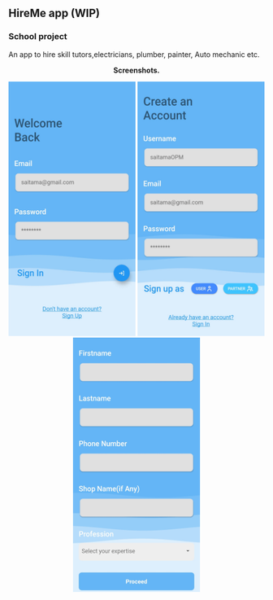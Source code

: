 ## HireMe app (WIP)
### School project
<p>An app to hire skill tutors,electricians, plumber, painter, Auto mechanic etc.</p>
<p align=center><b>Screenshots.</b></p>
<p align=center>
  <img src="https://github.com/Y-KUN-21/hire_me_app/blob/master/screenshots/signin.jpg" width="250"  height="500">
  <img src="https://github.com/Y-KUN-21/hire_me_app/blob/master/screenshots/signup.jpg" width="250" height="500">
  <img src="https://github.com/Y-KUN-21/hire_me_app/blob/master/screenshots/signuppartner.jpg" width="250" height="500">
</p>

